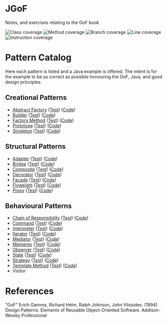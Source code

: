 # JGoF
Notes, and exercises relating to the GoF book

![Class coverage](https://img.shields.io/badge/Class_coverage-100%25-brightgreen)
![Method coverage](https://img.shields.io/badge/Method_coverage-100%25-brightgreen)
![Branch coverage](https://img.shields.io/badge/Branch_coverage-100%25-brightgreen)
![Line coverage](https://img.shields.io/badge/Line_coverage-100%25-brightgreen)
![Instruction coverage](https://img.shields.io/badge/Instruction_coverage-100%25-brightgreen)

# Pattern Catalog
Here each pattern is listed and a Java example is offered. The intent is for the example to be as correct as possible
honouring the GoF, Java, and good design principles.  
## Creational Patterns
* [Abstract Factory](src/main/java/org/example/gof/creation/abstractFactory/AbstractFactory.md)
  ([Test](src/test/java/org/example/gof/creation/abstractFactory/))
  ([Code](src/main/java/org/example/gof/creation/abstractFactory/))
* [Builder](src/main/java/org/example/gof/creation/builder/Builder.md)
  ([Test](src/test/java/org/example/gof/creation/builder/))
  ([Code](src/main/java/org/example/gof/creation/builder/))
* [Factory Method](src/main/java/org/example/gof/creation/factoryMethod/FactoryMethod.md)
  ([Test](src/test/java/org/example/gof/creation/factoryMethod/))
  ([Code](src/main/java/org/example/gof/creation/factoryMethod/))
* [Prototype](src/main/java/org/example/gof/creation/prototype/Prototype.md)
  ([Test](src/test/java/org/example/gof/creation/prototype/))
  ([Code](src/main/java/org/example/gof/creation/prototype/))
* [Singleton](src/main/java/org/example/gof/creation/singleton/Singleton.md)
  ([Test](src/test/java/org/example/gof/creation/singleton/))
  ([Code](src/main/java/org/example/gof/creation/singleton/))

## Structural Patterns
* [Adapter](src/main/java/org/example/gof/structure/adapter/Adapter.md)
  ([Test](src/test/java/org/example/gof/structure/adapter/))
  ([Code](src/main/java/org/example/gof/structure/adapter/))
* [Bridge](src/main/java/org/example/gof/structure/bridge/Bridge.md)
  ([Test](src/test/java/org/example/gof/structure/bridge/))
  ([Code](src/main/java/org/example/gof/structure/bridge/))
* [Composite](src/main/java/org/example/gof/structure/composite/Composite.md)
  ([Test](src/test/java/org/example/gof/structure/composite/))
  ([Code](src/main/java/org/example/gof/structure/composite/))
* [Decorator](src/main/java/org/example/gof/structure/decorator/Decorator.md)
  ([Test](src/test/java/org/example/gof/structure/decorator/))
  ([Code](src/main/java/org/example/gof/structure/decorator/))
* [Facade](src/main/java/org/example/gof/structure/facade/Facade.md)
  ([Test](src/test/java/org/example/gof/structure/facade/))
  ([Code](src/main/java/org/example/gof/structure/facade/))
* [Flyweight](src/main/java/org/example/gof/structure/flyweight/Flyweight.md)
  ([Test](src/test/java/org/example/gof/structure/flyweight/))
  ([Code](src/main/java/org/example/gof/structure/flyweight/))
* [Proxy](src/main/java/org/example/gof/structure/proxy/Proxy.md)
  ([Test](src/test/java/org/example/gof/structure/proxy/))
  ([Code](src/main/java/org/example/gof/structure/proxy/))

## Behavioural Patterns
* [Chain of Responsibility](src/main/java/org/example/gof/behaviour/cor/ChainOfResponsibility.md)
  ([Test](src/test/java/org/example/gof/behaviour/cor/))
  ([Code](src/main/java/org/example/gof/behaviour/cor/))
* [Command](src/main/java/org/example/gof/behaviour/command/Command.md)
  ([Test](src/test/java/org/example/gof/behaviour/command/))
  ([Code](src/main/java/org/example/gof/behaviour/command/))
* [Interpreter](src/main/java/org/example/gof/behaviour/interpreter/Interpreter.md)
  ([Test](src/test/java/org/example/gof/behaviour/interpreter/))
  ([Code](src/main/java/org/example/gof/behaviour/interpreter/))
* [Iterator](src/main/java/org/example/gof/behaviour/iterator/Iterator.md)
  ([Test](src/test/java/org/example/gof/behaviour/iterator/))
  ([Code](src/main/java/org/example/gof/behaviour/iterator/))
* [Mediator](src/main/java/org/example/gof/behaviour/mediator/Mediator.md)
  ([Test](src/test/java/org/example/gof/behaviour/mediator/))
  ([Code](src/main/java/org/example/gof/behaviour/mediator/))
* [Memento](src/main/java/org/example/gof/behaviour/memento/Memento.md)
  ([Test](src/test/java/org/example/gof/behaviour/memento/))
  ([Code](src/main/java/org/example/gof/behaviour/memento/))
* [Observer](src/main/java/org/example/gof/behaviour/observer/Observer.md)
  ([Test](src/test/java/org/example/gof/behaviour/observer/))
  ([Code](src/main/java/org/example/gof/behaviour/observer/))
* [State](src/main/java/org/example/gof/behaviour/state/State.md)
  ([Test](src/test/java/org/example/gof/behaviour/state/))
  ([Code](src/main/java/org/example/gof/behaviour/state/))
* [Strategy](src/main/java/org/example/gof/behaviour/strategy/Strategy.md)
  ([Test](src/test/java/org/example/gof/behaviour/strategy/))
  ([Code](src/main/java/org/example/gof/behaviour/strategy/))
* [Template Method](src/main/java/org/example/gof/behaviour/template/Template.md)
  ([Test](src/test/java/org/example/gof/behaviour/template/))
  ([Code](src/main/java/org/example/gof/behaviour/template/))
* Visitor

# References
"GoF" Erich Gamma, Richard Helm, Ralph Johnson, John Vlissides. (1994) Design Patterns: Elements of Reusable
Object-Oriented Software.  Addison-Wesley Professional
